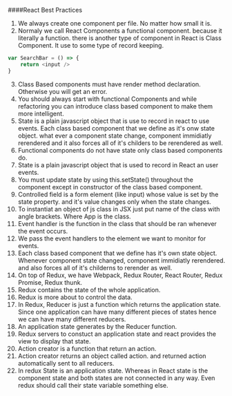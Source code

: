 ####React Best Practices
1.  We always create one component per file. No matter how small it is.
2.  Normaly we call React Components a functional component. because it literally a function. there is another type of component in React is Class Component. It use to some type of record keeping.

```javascript
var SearchBar = () => {
    return <input />
}
```
3.  Class Based components must have render method declaration. Otherwise you will get an error.
4.  You should always start with functional Components and while refactoring you can introduce class based component to make them more intelligent.
5.  State is a plain javascript object that is use to record in react to use events. Each class based component that we define as it's onw state object. what ever a component state change, component immidiatly rerendered and it also forces all of it's childers to be rerendered as well.
6.  Functional components do not have state only class based components do.
7.  State is a plain javascript object that is used to record in React an user events.
8.  You must update state by using this.setState() throughout the component except in constructor of the class based component.
9.  Controlled field is a form element (like input) whose value is set by the state property. and it's value changes only when the state changes.
10. To instantiat an object of js class in JSX just put name of the class with angle brackets. <App /> Where App is the class.
11. Event handler is the function in the class that should be ran whenever the event occurs.
12. We pass the event handlers to the element we want to monitor for events.
13. Each class based component that we define has it's own state object. Whenever component state changed, component immidiatly rerendered. and also forces all of it's childerns to rerender as well.
14. On top of Redux, we have Webpack, Redux Router, React Router, Redux Promise, Redux thunk.
15. Redux contains the state of the whole application.
16. Redux is more about to control the data.
17. In Redux, Reducer is just a function which returns the application state. Since one application can have many different pieces of states hence we can have many different reducers.
18. An application state generates by the Reducer function.
19. Redux servers to constuct an application state and react provides the view to display that state.
20. Action creator is a function that return an action.
21. Action creator returns an object called action. and returned action automatically sent to all reducers.
22. In redux State is an application state. Whereas in React state is the component state and both states are not connected in any way. Even redux should call their state variable something else.
